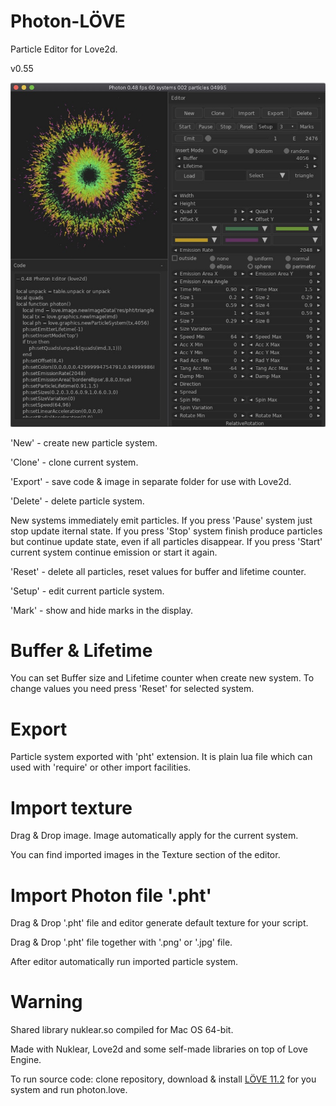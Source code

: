 # Photon-LÖVE

Particle Editor for Love2d.

v0.55

![Screenshot](screenshot/screenshot1.jpg)

'New' - create new particle system.

'Clone' - clone current system.

'Export' - save code & image in separate folder for use with Love2d.

'Delete' - delete particle system.

New systems immediately emit particles. If you press 'Pause' system just stop update iternal state. If you press 'Stop' system finish produce particles but continue update state, even if all particles disappear. If you press 'Start' current system continue emission or start it again.

'Reset' - delete all particles, reset values for buffer and lifetime counter.

'Setup' - edit current particle system.

'Mark' - show and hide marks in the display.

# Buffer & Lifetime

You can set Buffer size and Lifetime counter when create new system. To change values you need press 'Reset' for selected system.

# Export

Particle system exported with 'pht' extension. It is plain lua file which can used with 'require' or other import facilities.

# Import texture

Drag & Drop image. Image automatically apply for the current system.

You can find imported images in the Texture section of the editor.

# Import Photon file '.pht'

Drag & Drop '.pht' file and editor generate default texture for your script.

Drag & Drop '.pht' file together with '.png' or '.jpg' file.

After editor automatically run imported particle system.

# Warning

Shared library nuklear.so compiled for Mac OS 64-bit.

Made with Nuklear, Love2d and some self-made libraries on top of Love Engine.

To run source code: clone repository, download & install [LÖVE 11.2](https://love2d.org) for you system and run photon.love.



